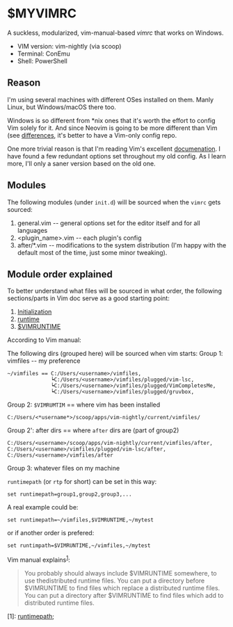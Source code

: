 # $MYVIMRC
A suckless, modularized, vim-manual-based *vimrc* that works on Windows.
- VIM version: vim-nightly (via scoop)
- Terminal: ConEmu
- Shell: PowerShell

## Reason
I'm using several machines with different OSes installed on them. Manly Linux, but Windows/macOS there too. 

Windows is so different from \*nix ones that it's worth the effort to config Vim solely for it.  And since Neovim is going to be more different than Vim (see [differences](https://neovim.io/doc/user/vim_diff.html), it's better to have a Vim-only config repo.

One more trivial reason is that I'm reading Vim's excellent [documenation](https://vimhelp.org). I have found a few redundant options set throughout my old config. As I learn more, I'll only a saner version based on the old one.

## Modules
The following modules (under `init.d`) will be sourced when the `vimrc` gets sourced:
1. general.vim -- general options set for the editor itself and for all languages  
2. <plugin_name>.vim -- each plugin's config
3. after/\*.vim -- modifications to the system distribution (I'm happy with the default most of the time, just some minor tweaking).

## Module order explained
To better understand what files will be sourced in what order, the following sections/parts in Vim doc serve as a good starting point:
1. [Initialization](https://vimhelp.org/starting.txt.html#initialization)
2. [runtime](https://vimhelp.org/repeat.txt.html#%3Aruntime)
3. [$VIMRUNTIME](https://vimhelp.org/starting.txt.html#%24VIMRUNTIME)

According to Vim manual:


The following dirs (grouped here) will be sourced when vim starts:
Group 1: vimfiles -- my preference

    ~/vimfiles == C:/Users/<username>/vimfiles,
                  ┕C:/Users/<username>/vimfiles/plugged/vim-lsc,
                  ┕C:/Users/<username>/vimfiles/plugged/VimCompletesMe,
                  ┕C:/Users/<username>/vimfiles/plugged/gruvbox,
               
Group 2: `$VIMRUMTIM` == where vim has been installed

    C:/Users/<*username*>/scoop/apps/vim-nightly/current/vimfiles/

Group 2': after dirs == where `after` dirs are (part of group2)

    C:/Users/<username>/scoop/apps/vim-nightly/current/vimfiles/after,
    C:/Users/<username>/vimfiles/plugged/vim-lsc/after,
    C:/Users/<username>/vimfiles/after

Group 3: whatever files on my machine

`runtimepath` (or `rtp` for short) can be set in this way:

    set runtimepath=group1,group2,group3,...

A real example could be:

    set runtimepath=~/vimfiles,$VIMRUNTIME,~/mytest

or if another order is prefered:

    set runtimpath=$VIMRUNTIME,~/vimfiles,~/mytest

Vim manual explains<sup>[1](#myft1)</sup>:
>You probably should always include $VIMRUNTIME somewhere, to use thedistributed runtime files.  You can put a directory before $VIMRUNTIME to find files which replace a distributed runtime files.  You can put a directory after $VIMRUNTIME to find files which add to distributed runtime files.

<a name="myft1">[1]</a>: [runtimepath](https://vimhelp.org/options.txt.html#%27runtimepath%27);
